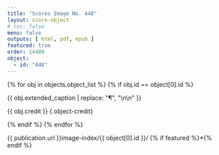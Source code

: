 ```yaml
---
title: "Scores Image No. 448"
layout: score-object
# toc: false
menu: false
outputs: [ html, pdf, epub ]
featured: true
order: 14480
object:
  - id: "448"
---
```


{% for obj in objects.object_list %}
{% if obj.id == object[0].id %}

{{ obj.extended_caption | replace: "¶", "\n\n" }}

{{ obj.credit }} {.object-credit}

{% endif %}
{% endfor %}

<div class="object-credit object-url is-print-only">

{{ publication.url }}image-index/{{ object[0].id }}/ {% if featured %}*{% endif %}

</div>
